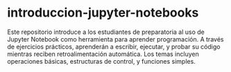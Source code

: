# introduccion-jupyter-notebooks
Este repositorio introduce a los estudiantes de preparatoria al uso de Jupyter Notebook como herramienta para aprender programación. A través de ejercicios prácticos, aprenderán a escribir, ejecutar, y probar su código mientras reciben retroalimentación automática. Los temas incluyen operaciones básicas, estructuras de control, y funciones simples.
